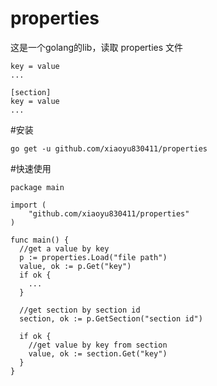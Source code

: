 properties
==========
这是一个golang的lib，读取 properties 文件
```shell
key = value
...

[section]
key = value
...
```

#安装
```shell
go get -u github.com/xiaoyu830411/properties
```

#快速使用
```golang
package main

import (
	"github.com/xiaoyu830411/properties"
)

func main() {
  //get a value by key
  p := properties.Load("file path")
  value, ok := p.Get("key")
  if ok {
    ...
  }
  
  //get section by section id
  section, ok := p.GetSection("section id")
  
  if ok {
    //get value by key from section
    value, ok := section.Get("key")
  }
}
```
